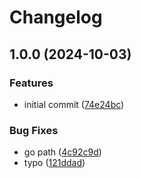 # Changelog

## 1.0.0 (2024-10-03)


### Features

* initial commit ([74e24bc](https://github.com/sylvainmetayer/asdf-go/commit/74e24bc595d9e40b5af93259e0759fa44e092bbe))


### Bug Fixes

* go path ([4c92c9d](https://github.com/sylvainmetayer/asdf-go/commit/4c92c9d9861d54d49f7521fb0584d8189d7b0bee))
* typo ([121ddad](https://github.com/sylvainmetayer/asdf-go/commit/121ddad633975219ac08fa360612f99a81f78277))
